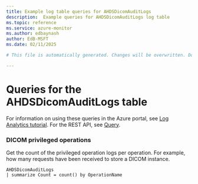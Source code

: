 ```yaml
---
title: Example log table queries for AHDSDicomAuditLogs
description:  Example queries for AHDSDicomAuditLogs log table
ms.topic: reference
ms.service: azure-monitor
ms.author: edbaynash
author: EdB-MSFT
ms.date: 02/11/2025

# This file is automatically generated. Changes will be overwritten. Do not change this file directly. 

---
```


# Queries for the AHDSDicomAuditLogs table

For information on using these queries in the Azure portal, see [Log Analytics tutorial](/azure/azure-monitor/logs/log-analytics-tutorial). For the REST API, see [Query](/rest/api/loganalytics/query).


### DICOM privileged operations  


Get the count of the privileged operation logs per operation. For example, how many requests have been received to store a DICOM instance.  

```query
AHDSDicomAuditLogs
| summarize Count = count() by OperationName

```

